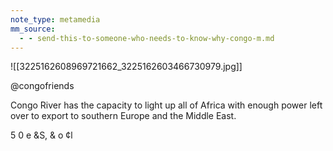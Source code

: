 ```yaml
---
note_type: metamedia
mm_source:
  - - send-this-to-someone-who-needs-to-know-why-congo-m.md
---
```


![[3225162608969721662_3225162603466730979.jpg]]

@congofriends

Congo River has the
capacity to light up all
of Africa with enough
power left over to
export to southern
Europe and the
Middle East.

5 0 e
&S,
& o ¢l

